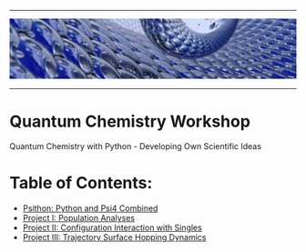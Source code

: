 *****
![alt text](./doc/figures/toc.jpg "Logo Title Text 1")
*****

Quantum Chemistry Workshop
==========================

Quantum Chemistry with Python - Developing Own Scientific Ideas

# Table of Contents:
 * [Psithon: Python and Psi4 Combined](https://github.com/globulion/qc-workshop/tree/master/tutor/README.md)
 * [Project I: Population Analyses](https://github.com/globulion/qc-workshop/tree/master/tutor/README-i.md)
 * [Project II: Configuration Interaction with Singles](https://github.com/globulion/qc-workshop/tree/master/tutor/README-ii.md)
 * [Project III: Trajectory Surface Hopping Dynamics](https://github.com/globulion/qc-workshop/tree/master/tutor/README-iii.md)

